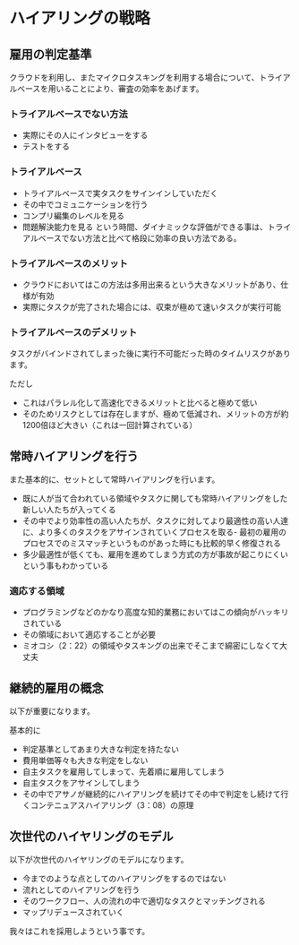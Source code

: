 ハイアリングの戦略
=====

雇用の判定基準
-----
クラウドを利用し、またマイクロタスキングを利用する場合について、トライアルベースを用いることにより、審査の効率をあげます。

### トライアルベースでない方法
- 実際にその人にインタビューをする
- テストをする

### トライアルベース
- トライアルベースで実タスクをサインインしていただく
- その中でコミュニケーションを行う
- コンプリ編集のレベルを見る
- 問題解決能力を見る
という時間、ダイナミックな評価ができる事は、トライアルベースでない方法と比べて格段に効率の良い方法である。

### トライアルベースのメリット
- クラウドにおいてはこの方法は多用出来るという大きなメリットがあり、仕様が有効
- 実際にタスクが完了された場合には、収束が極めて速いタスクが実行可能

### トライアルベースのデメリット
タスクがバインドされてしまった後に実行不可能だった時のタイムリスクがあります。

ただし
- これはパラレル化して高速化できるメリットと比べると極めて低い
- そのためリスクとしては存在しますが、極めて低減され、メリットの方が約1200倍ほど大きい（これは一回計算されている）


常時ハイアリングを行う
-----
また基本的に、セットとして常時ハイアリングを行います。

- 既に人が当て合われている領域やタスクに関しても常時ハイアリングをした新しい人たちが入ってくる
- その中でより効率性の高い人たちが、タスクに対してより最適性の高い人達に、より多くのタスクをアサインされていくプロセスを取る- 最初の雇用のプロセスでのミスマッチというものがあった時にも比較的早く修復される
- 多少最適性が低くても、雇用を進めてしまう方式の方が事故が起こりにくいという事もわかっている

### 適応する領域
- プログラミングなどのかなり高度な知的業務においてはこの傾向がハッキリされている
- その領域において適応することが必要
- ミオコシ（2：22）の領域やタスキングの出来でそこまで綿密にしなくて大丈夫


継続的雇用の概念
-----
以下が重要になります。

基本的に
- 判定基準としてあまり大きな判定を持たない
- 費用単価等々も大きな判定をしない
- 自主タスクを雇用してしまって、先着順に雇用してしまう
- 自主タスクをアサインしてしまう
- その中でアサノが継続的にハイアリングを続けてその中で判定をし続けて行くコンテニュアスハイアリング（3：08）の原理


次世代のハイヤリングのモデル
-----
以下が次世代のハイヤリングのモデルになります。

- 今までのような点としてのハイアリングをするのではない
- 流れとしてのハイアリングを行う
- そのワークフロー、人の流れの中で適切なタスクとマッチングされる
- マップリデュースされていく

我々はこれを採用しようという事です。
